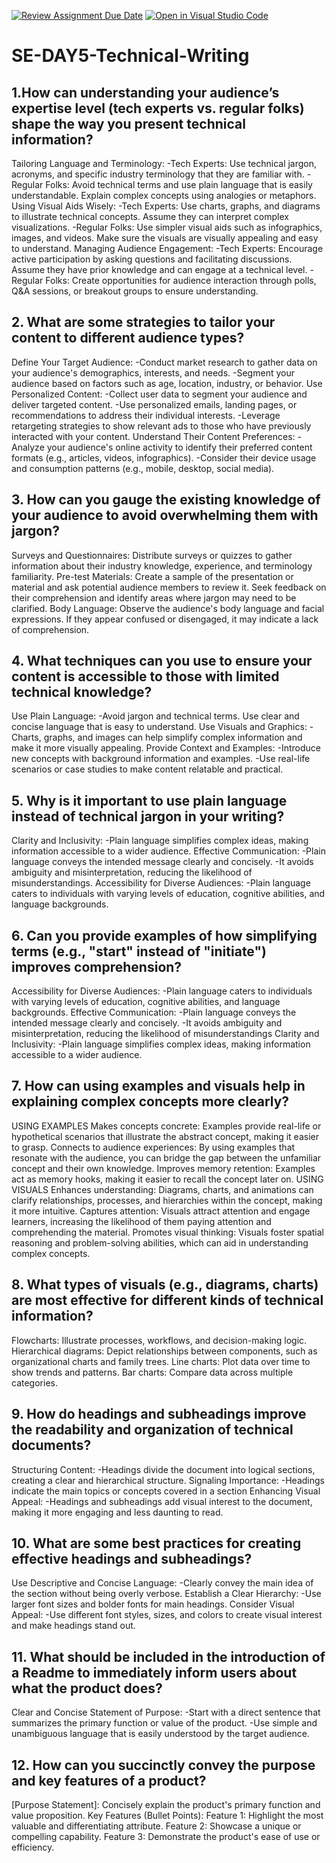 [![Review Assignment Due Date](https://classroom.github.com/assets/deadline-readme-button-22041afd0340ce965d47ae6ef1cefeee28c7c493a6346c4f15d667ab976d596c.svg)](https://classroom.github.com/a/zsAR-pyY)
[![Open in Visual Studio Code](https://classroom.github.com/assets/open-in-vscode-2e0aaae1b6195c2367325f4f02e2d04e9abb55f0b24a779b69b11b9e10269abc.svg)](https://classroom.github.com/online_ide?assignment_repo_id=15711480&assignment_repo_type=AssignmentRepo)
# SE-DAY5-Technical-Writing
## 1.How can understanding  your audience’s expertise level (tech experts vs. regular folks) shape the way you present technical information?
 Tailoring Language and Terminology:
-Tech Experts: Use technical jargon, acronyms, and specific industry terminology that they are familiar with.
-Regular Folks: Avoid technical terms and use plain language that is easily understandable. Explain complex concepts using analogies or metaphors.
 Using Visual Aids Wisely:
-Tech Experts: Use charts, graphs, and diagrams to illustrate technical concepts. Assume they can interpret complex visualizations.
-Regular Folks: Use simpler visual aids such as infographics, images, and videos. Make sure the visuals are visually appealing and easy to understand.
Managing Audience Engagement:
-Tech Experts: Encourage active participation by asking questions and facilitating discussions. Assume they have prior knowledge and can engage at a technical level.
-Regular Folks: Create opportunities for audience interaction through polls, Q&A sessions, or breakout groups to ensure understanding.
## 2. What are some strategies to tailor your content to different audience types?
 Define Your Target Audience:
-Conduct market research to gather data on your audience's demographics, interests, and needs.
-Segment your audience based on factors such as age, location, industry, or behavior.
 Use Personalized Content:
-Collect user data to segment your audience and deliver targeted content.
-Use personalized emails, landing pages, or recommendations to address their individual interests.
-Leverage retargeting strategies to show relevant ads to those who have previously interacted with your content.
Understand Their Content Preferences:
-Analyze your audience's online activity to identify their preferred content formats (e.g., articles, videos, infographics).
-Consider their device usage and consumption patterns (e.g., mobile, desktop, social media).
## 3. How can you gauge the existing knowledge of your audience to avoid overwhelming them with jargon?
Surveys and Questionnaires: Distribute surveys or quizzes to gather information about their industry knowledge, experience, and terminology familiarity.
Pre-test Materials: Create a sample of the presentation or material and ask potential audience members to review it. Seek feedback on their comprehension and identify areas where jargon may need to be clarified.
Body Language: Observe the audience's body language and facial expressions. If they appear confused or disengaged, it may indicate a lack of comprehension.
## 4. What techniques can you use to ensure your content is accessible to those with limited technical knowledge?
Use Plain Language:
-Avoid jargon and technical terms. Use clear and concise language that is easy to understand.
Use Visuals and Graphics:
-Charts, graphs, and images can help simplify complex information and make it more visually appealing.
 Provide Context and Examples:
-Introduce new concepts with background information and examples.
-Use real-life scenarios or case studies to make content relatable and practical.
## 5. Why is it important to use plain language instead of technical jargon in your writing?
Clarity and Inclusivity:
-Plain language simplifies complex ideas, making information accessible to a wider audience.
Effective Communication:
-Plain language conveys the intended message clearly and concisely.
-It avoids ambiguity and misinterpretation, reducing the likelihood of misunderstandings.
Accessibility for Diverse Audiences:
-Plain language caters to individuals with varying levels of education, cognitive abilities, and language backgrounds.
## 6. Can you provide examples of how simplifying terms (e.g., "start" instead of "initiate") improves comprehension?
Accessibility for Diverse Audiences:
-Plain language caters to individuals with varying levels of education, cognitive abilities, and language backgrounds.
Effective Communication:
-Plain language conveys the intended message clearly and concisely.
-It avoids ambiguity and misinterpretation, reducing the likelihood of misunderstandings
Clarity and Inclusivity:
-Plain language simplifies complex ideas, making information accessible to a wider audience.
## 7. How can using examples and visuals help in explaining complex concepts more clearly?
USING EXAMPLES
Makes concepts concrete: Examples provide real-life or hypothetical scenarios that illustrate the abstract concept, making it easier to grasp.
Connects to audience experiences: By using examples that resonate with the audience, you can bridge the gap between the unfamiliar concept and their own knowledge.
Improves memory retention: Examples act as memory hooks, making it easier to recall the concept later on.
USING VISUALS
Enhances understanding: Diagrams, charts, and animations can clarify relationships, processes, and hierarchies within the concept, making it more intuitive.
Captures attention: Visuals attract attention and engage learners, increasing the likelihood of them paying attention and comprehending the material.
Promotes visual thinking: Visuals foster spatial reasoning and problem-solving abilities, which can aid in understanding complex concepts.
## 8. What types of visuals (e.g., diagrams, charts) are most effective for different kinds of technical information?
Flowcharts: Illustrate processes, workflows, and decision-making logic.
Hierarchical diagrams: Depict relationships between components, such as organizational charts and family trees.
Line charts: Plot data over time to show trends and patterns.
Bar charts: Compare data across multiple categories.
## 9. How do headings and subheadings improve the readability and organization of technical documents?
 Structuring Content:
-Headings divide the document into logical sections, creating a clear and hierarchical structure.
 Signaling Importance:
-Headings indicate the main topics or concepts covered in a section
Enhancing Visual Appeal:
-Headings and subheadings add visual interest to the document, making it more engaging and less daunting to read.
## 10. What are some best practices for creating effective headings and subheadings?
 Use Descriptive and Concise Language:
-Clearly convey the main idea of the section without being overly verbose.
Establish a Clear Hierarchy:
-Use larger font sizes and bolder fonts for main headings.
 Consider Visual Appeal:
-Use different font styles, sizes, and colors to create visual interest and make headings stand out.
## 11. What should be included in the introduction of a Readme to immediately inform users about what the product does?
Clear and Concise Statement of Purpose:
-Start with a direct sentence that summarizes the primary function or value of the product.
-Use simple and unambiguous language that is easily understood by the target audience.
## 12. How can you succinctly convey the purpose and key features of a product?
[Purpose Statement]: Concisely explain the product's primary function and value proposition.
Key Features (Bullet Points):
Feature 1: Highlight the most valuable and differentiating attribute.
Feature 2: Showcase a unique or compelling capability.
Feature 3: Demonstrate the product's ease of use or efficiency.
